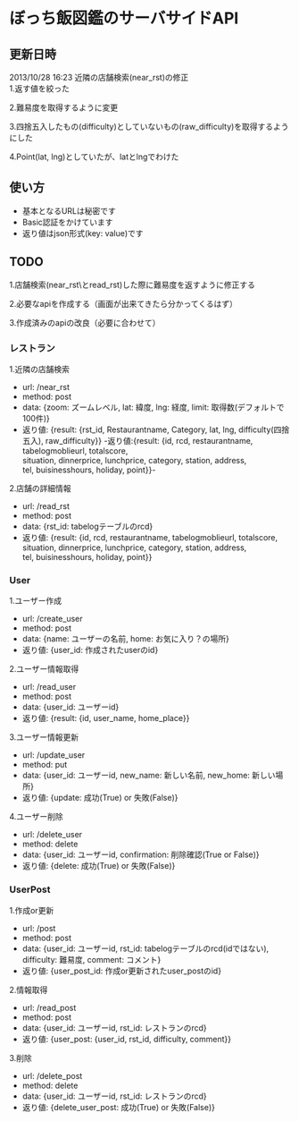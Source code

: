 ぼっち飯図鑑のサーバサイドAPI  
==

更新日時
--
2013/10/28 16:23 
近隣の店舗検索(near\_rst)の修正  
1.返す値を絞った

2.難易度を取得するように変更

3.四捨五入したもの\(difficulty\)としていないもの\(raw\_difficulty\)を取得するようにした

4.Point\(lat, lng\)としていたが、latとlngでわけた

使い方
--
* 基本となるURLは秘密です
* Basic認証をかけています
* 返り値はjson形式\(key: value\)です


TODO
--
1.店舗検索\(near\_rst\とread\_rst)した際に難易度を返すように修正する

2.必要なapiを作成する（画面が出来てきたら分かってくるはず）

3.作成済みのapiの改良（必要に合わせて）

### レストラン
1.近隣の店舗検索
  * url: /near\_rst
  * method: post
  * data: \{zoom: ズームレベル, lat: 緯度, lng: 経度, limit: 取得数(デフォルトで100件)\}
  * 返り値: \{result: \{rst\_id, Restaurantname, Category, lat, lng, difficulty\(四捨五入\), raw\_difficulty\}\}
  -返り値:\{result: \{id, rcd, restaurantname, tabelogmoblieurl, totalscore,  
  situation, dinnerprice, lunchprice, category, station, address,  
  tel, buisinesshours, holiday, point\}\}-

2.店舗の詳細情報
  * url: /read\_rst
  * method: post
  * data: \{rst\_id: tabelogテーブルのrcd\}
  * 返り値: \{result: \{id, rcd, restaurantname, tabelogmoblieurl, totalscore,  
  situation, dinnerprice, lunchprice, category, station, address,  
  tel, buisinesshours, holiday, point\}\}

### User
1.ユーザー作成
  * url: /create\_user
  * method: post
  * data: \{name: ユーザーの名前, home: お気に入り？の場所\}
  * 返り値: \{user\_id: 作成されたuserのid\}

2.ユーザー情報取得
  * url: /read\_user
  * method: post
  * data: \{user\_id: ユーザーid\}
  * 返り値: \{result: \{id, user\_name, home\_place\}\}

3.ユーザー情報更新
  * url: /update\_user
  * method: put
  * data: \{user\_id: ユーザーid, new\_name: 新しい名前, new\_home: 新しい場所\}
  * 返り値: \{update: 成功\(True\) or 失敗\(False\)\}

4.ユーザー削除
  * url: /delete\_user
  * method: delete
  * data: \{user\_id: ユーザーid, confirmation: 削除確認\(True or False\)\}
  * 返り値: \{delete: 成功\(True\) or 失敗\(False\)\}

### UserPost
1.作成or更新
  * url: /post
  * method: post
  * data: \{user\_id: ユーザーid, rst\_id: tabelogテーブルのrcd\(idではない\),  
                                            difficulty: 難易度, comment: コメント\}
  * 返り値: \{user\_post\_id: 作成or更新されたuser\_postのid\}

2.情報取得
  * url: /read\_post
  * method: post
  * data: \{user\_id: ユーザーid, rst\_id: レストランのrcd\}
  * 返り値: \{user\_post: \{user\_id, rst\_id, difficulty, comment\}\}

3.削除
  * url: /delete\_post
  * method: delete
  * data: \{user\_id: ユーザーid, rst\_id: レストランのrcd\}
  * 返り値: \{delete\_user\_post: 成功\(True\) or 失敗\(False\)\}
  

